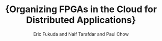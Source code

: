 ---
ENTRYTYPE: misc
ID: fukuda:saviagm2016
author: Eric Fukuda and Naif Tarafdar and Paul Chow
howpublished: 2016 SAVI AGM poster presentation
month: jul
title: '{Organizing FPGAs in the Cloud for Distributed Applications}'
year: '2016'
---